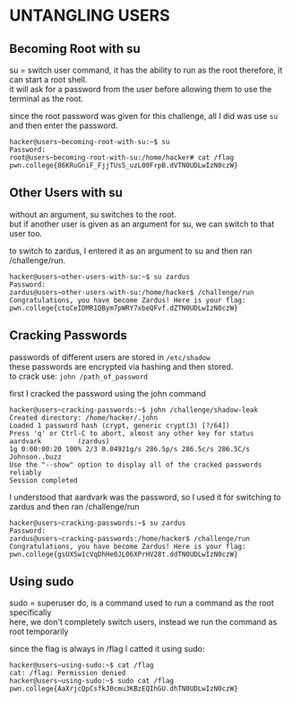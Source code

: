 # UNTANGLING USERS

## Becoming Root with su

su = switch user command, it has the ability to run as the root therefore, it can start a root shell.   
it will ask for a password from the user before allowing them to use the terminal as the root.    

since the root password was given for this challenge, all I did was use `su` and then enter the password.
```
hacker@users~becoming-root-with-su:~$ su
Password:
root@users~becoming-root-with-su:/home/hacker# cat /flag
pwn.college{86KRuGniF_FjjTUs5_uzL00FrpB.dVTN0UDLwIzN0czW}
```

## Other Users with su
without an argument, su switches to the root.     
but if another user is given as an argument for su, we can switch to that user too.    

to switch to zardus, I entered it as an argument to su and then ran /challenge/run.
```
hacker@users~other-users-with-su:~$ su zardus
Password:
zardus@users~other-users-with-su:/home/hacker$ /challenge/run
Congratulations, you have become Zardus! Here is your flag:
pwn.college{ctoCeIDMR1QBym7pWRY7xbeQFvf.dZTN0UDLwIzN0czW}
```

## Cracking Passwords   

passwords of different users are stored in `/etc/shadow`    
these passwords are encrypted via hashing and then stored.    
to crack use: `john /path_of_password`

first I cracked the password using the john command
```
hacker@users~cracking-passwords:~$ john /challenge/shadow-leak
Created directory: /home/hacker/.john
Loaded 1 password hash (crypt, generic crypt(3) [?/64])
Press 'q' or Ctrl-C to abort, almost any other key for status
aardvark         (zardus)
1g 0:00:00:20 100% 2/3 0.04921g/s 286.5p/s 286.5c/s 286.5C/s Johnson..buzz
Use the "--show" option to display all of the cracked passwords reliably
Session completed
```
I understood that aardvark was the password, so I used it for switching to zardus and then ran /challenge/run
```
hacker@users~cracking-passwords:~$ su zardus
Password:
zardus@users~cracking-passwords:/home/hacker$ /challenge/run
Congratulations, you have become Zardus! Here is your flag:
pwn.college{gsUXSw1cVqDhHe0JL06XPrHV28t.ddTN0UDLwIzN0czW}
```

## Using sudo  

sudo = superuser do, is a command used to run a command as the root specifically     
here, we don't completely switch users, instead we run the command as root temporarily   

since the flag is always in /flag I catted it using sudo:
```
hacker@users~using-sudo:~$ cat /flag
cat: /flag: Permission denied
hacker@users~using-sudo:~$ sudo cat /flag
pwn.college{AaXrjcQpCsfkJ0cmu3KBzEQIhGU.dhTN0UDLwIzN0czW}
```
